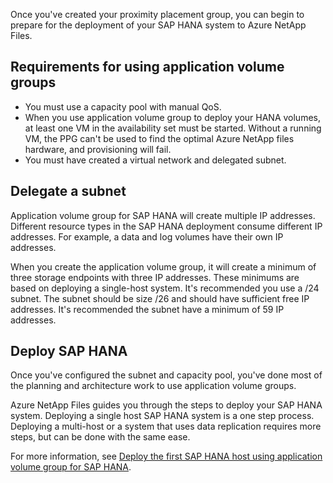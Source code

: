 Once you've created your proximity placement group, you can begin to prepare for the deployment of your SAP HANA system to Azure NetApp Files.

## Requirements for using application volume groups

* You must use a capacity pool with manual QoS.
* When you use application volume group to deploy your HANA volumes, at least one VM in the availability set must be started. Without a running VM, the PPG can't be used to find the optimal Azure NetApp files hardware, and provisioning will fail.
* You must have created a virtual network and delegated subnet.

## Delegate a subnet

Application volume group for SAP HANA will create multiple IP addresses. Different resource types in the SAP HANA deployment consume different IP addresses. For example, a data and log volumes have their own IP addresses.

When you create the application volume group, it will create a minimum of three storage endpoints with three IP addresses. These minimums are based on deploying a single-host system. It's recommended you use a /24 subnet. The subnet should be size /26 and should have sufficient free IP addresses. It's recommended the subnet have a minimum of 59 IP addresses.  

## Deploy SAP HANA

Once you've configured the subnet and capacity pool, you've done most of the planning and architecture work to use application volume groups.

Azure NetApp Files guides you through the steps to deploy your SAP HANA system. Deploying a single host SAP HANA system is a one step process. Deploying a multi-host or a system that uses data replication requires more steps, but can be done with the same ease.

For more information, see [Deploy the first SAP HANA host using application volume group for SAP HANA](/azure/azure-netapp-files/application-volume-group-deploy-first-host).

